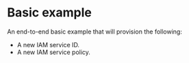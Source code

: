 # Basic example

<!-- There is a pre-commit hook that will take the title of each example add include it in the repos main README.md  -->
<!-- The text below should describe exactly what resources are provisioned / configured by the example  -->

An end-to-end basic example that will provision the following:
- A new IAM service ID.
- A new IAM service policy.
